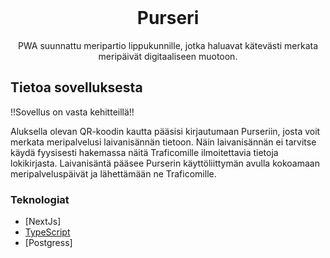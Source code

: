 <div id="top"></div>




<!-- PROJECT LOGO -->
<br />

  <h1 align="center">Purseri</h1>

  <p align="center">
    PWA suunnattu meripartio lippukunnille, jotka haluavat kätevästi merkata meripäivät digitaaliseen muotoon.
    <br />
  </p>
</div>

<!-- ABOUT THE PROJECT -->
## Tietoa sovelluksesta

!!Sovellus on vasta kehitteillä!!

Aluksella olevan QR-koodin kautta pääsisi kirjautumaan Purseriin, josta voit merkata meripalvelusi laivanisännän tietoon. Näin laivanisännän ei tarvitse käydä fyysisesti hakemassa näitä Traficomille ilmoitettavia tietoja lokikirjasta. Laivanisäntä pääsee Purserin käyttöliittymän avulla kokoamaan meripalveluspäivät ja lähettämään ne Traficomille.


### Teknologiat


* [NextJs]
* [TypeScript](https://www.typescriptlang.org/)
* [Postgress]

